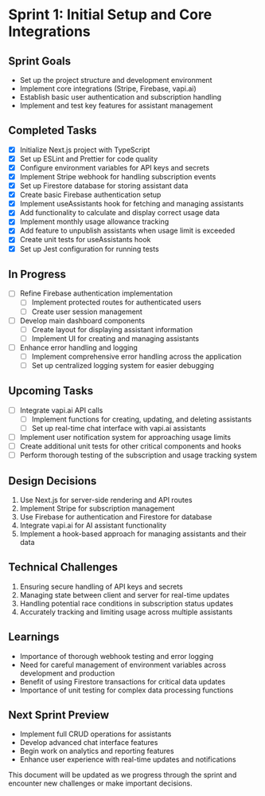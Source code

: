# Sprint 1: Initial Setup and Core Integrations

## Sprint Goals
- Set up the project structure and development environment
- Implement core integrations (Stripe, Firebase, vapi.ai)
- Establish basic user authentication and subscription handling
- Implement and test key features for assistant management

## Completed Tasks
- [x] Initialize Next.js project with TypeScript
- [x] Set up ESLint and Prettier for code quality
- [x] Configure environment variables for API keys and secrets
- [x] Implement Stripe webhook for handling subscription events
- [x] Set up Firestore database for storing assistant data
- [x] Create basic Firebase authentication setup
- [x] Implement useAssistants hook for fetching and managing assistants
- [x] Add functionality to calculate and display correct usage data
- [x] Implement monthly usage allowance tracking
- [x] Add feature to unpublish assistants when usage limit is exceeded
- [x] Create unit tests for useAssistants hook
- [x] Set up Jest configuration for running tests

## In Progress
- [ ] Refine Firebase authentication implementation
  - [ ] Implement protected routes for authenticated users
  - [ ] Create user session management
- [ ] Develop main dashboard components
  - [ ] Create layout for displaying assistant information
  - [ ] Implement UI for creating and managing assistants
- [ ] Enhance error handling and logging
  - [ ] Implement comprehensive error handling across the application
  - [ ] Set up centralized logging system for easier debugging

## Upcoming Tasks
- [ ] Integrate vapi.ai API calls
  - [ ] Implement functions for creating, updating, and deleting assistants
  - [ ] Set up real-time chat interface with vapi.ai assistants
- [ ] Implement user notification system for approaching usage limits
- [ ] Create additional unit tests for other critical components and hooks
- [ ] Perform thorough testing of the subscription and usage tracking system

## Design Decisions
1. Use Next.js for server-side rendering and API routes
2. Implement Stripe for subscription management
3. Use Firebase for authentication and Firestore for database
4. Integrate vapi.ai for AI assistant functionality
5. Implement a hook-based approach for managing assistants and their data

## Technical Challenges
1. Ensuring secure handling of API keys and secrets
2. Managing state between client and server for real-time updates
3. Handling potential race conditions in subscription status updates
4. Accurately tracking and limiting usage across multiple assistants

## Learnings
- Importance of thorough webhook testing and error logging
- Need for careful management of environment variables across development and production
- Benefit of using Firestore transactions for critical data updates
- Importance of unit testing for complex data processing functions

## Next Sprint Preview
- Implement full CRUD operations for assistants
- Develop advanced chat interface features
- Begin work on analytics and reporting features
- Enhance user experience with real-time updates and notifications

This document will be updated as we progress through the sprint and encounter new challenges or make important decisions.